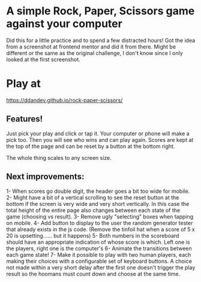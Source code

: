 # A simple Rock, Paper, Scissors game against your computer
Did this for a little practice and to spend a few distracted hours! Got the idea from a screenshot at frontend mentor and did it from there. Might be different or the same as the original challenge, I don't know since I only looked at the first screenshot.

# Play at
https://ddandev.github.io/rock-paper-scissors/

## Features!
Just pick your play and click or tap it. Your computer or phone will make a pick too.
Then you will see who wins and can play again.
Scores are kept at the top of the page and can be reset by a button at the bottom right.

The whole thing scales to any screen size. 

## Next improvements:
1- When scores go double digit, the header goes a bit too wide for mobile.
2- Might have a bit of a vertical scrolling to see the reset button at the bottom if the screen is very wide and very short vertically. In this case the total height of the entire page also changes between each state of the game (choosing vs result).
3- Remove ugly "selecting" boxes when tapping on mobile.
4- Add button to display to the user the random generator tester that already exists in the js code. (Remove the tinfoil hat when a score of 5 x 20 is upsetting...... but it happens)
5- Both numbers in the scoreboard should have an appropriate indication of whose score is which. Left one is the players, right one is the computer's
6- Animate the transitions between each game state!
7- Make it possible to play with two human players, each making their choices with a configurable set of keyboard buttons. A choice not made within a very short delay after the first one doesn't trigger the play result so the hoomans must count down and choose at the same time.